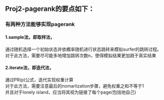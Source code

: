 ## Proj2-pagerank的要点如下：  
### 有两种方法能够实现pagerank  
#### 1.sample法，即取样法，
通过随机选择一个初始状态并依概率随机进行状态跳转来模拟surfer的跳转过程。  
对于此方法，需要尽可能多地增加跳转次数n，使得模拟结果更加趋于真实结果  
#### 2.iterate法，即迭代法，
通过PR(p)公式，迭代实现权重计算  
对于此方法，需要注意最后的nomarlization步骤，避免权重之和不等于1  
并且对于lonely island，应当将其视为链接了每个page(包括他自己)
